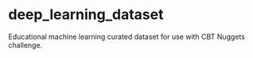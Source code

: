 # deep_learning_dataset
Educational machine learning curated dataset for use with CBT Nuggets challenge.
